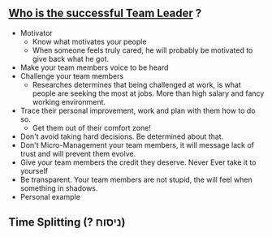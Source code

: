 ## [Who is the successful Team Leader](https://www.energyteam.co.il/single-post/2017/08/01/%D7%90%D7%99%D7%9A-%D7%91%D7%95%D7%A0%D7%99%D7%9D-%D7%A6%D7%95%D7%95%D7%AA-%D7%9E%D7%A0%D7%A6%D7%97-%D7%94%D7%9E%D7%93%D7%A8%D7%99%D7%9A-%D7%94%D7%9E%D7%9C%D7%90) ?

- Motivator
  - Know what motivates your people
  - When someone feels truly cared, he will probably be motivated to give back what he got.
- Make your team members voice to be heard
- Challenge your team members
  - Researches determines that being challenged at work, is what people are seeking the most at jobs. More than high salary and fancy working environment.
- Trace their personal improvement, work and plan with them how to do so.
  - Get them out of their comfort zone!
- Don't avoid taking hard decisions. Be determined about that.
- Don't Micro-Management your team members, it will message lack of trust and will prevent them evolve.
- Give your team members the credit they deserve. Never Ever take it to yourself
- Be transparent. Your team members are not stupid, the will feel when something in shadows.
- Personal example

## Time Splitting (? ניסוח)
